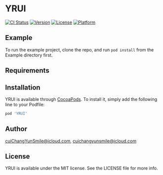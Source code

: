 # YRUI

[![CI Status](https://img.shields.io/travis/cuiChangYunSmile@icloud.com/YRUI.svg?style=flat)](https://travis-ci.org/cuiChangYunSmile@icloud.com/YRUI)
[![Version](https://img.shields.io/cocoapods/v/YRUI.svg?style=flat)](https://cocoapods.org/pods/YRUI)
[![License](https://img.shields.io/cocoapods/l/YRUI.svg?style=flat)](https://cocoapods.org/pods/YRUI)
[![Platform](https://img.shields.io/cocoapods/p/YRUI.svg?style=flat)](https://cocoapods.org/pods/YRUI)

## Example

To run the example project, clone the repo, and run `pod install` from the Example directory first.

## Requirements

## Installation

YRUI is available through [CocoaPods](https://cocoapods.org). To install
it, simply add the following line to your Podfile:

```ruby
pod 'YRUI'
```

## Author

cuiChangYunSmile@icloud.com, cuichangyunsmile@icloud.com

## License

YRUI is available under the MIT license. See the LICENSE file for more info.
